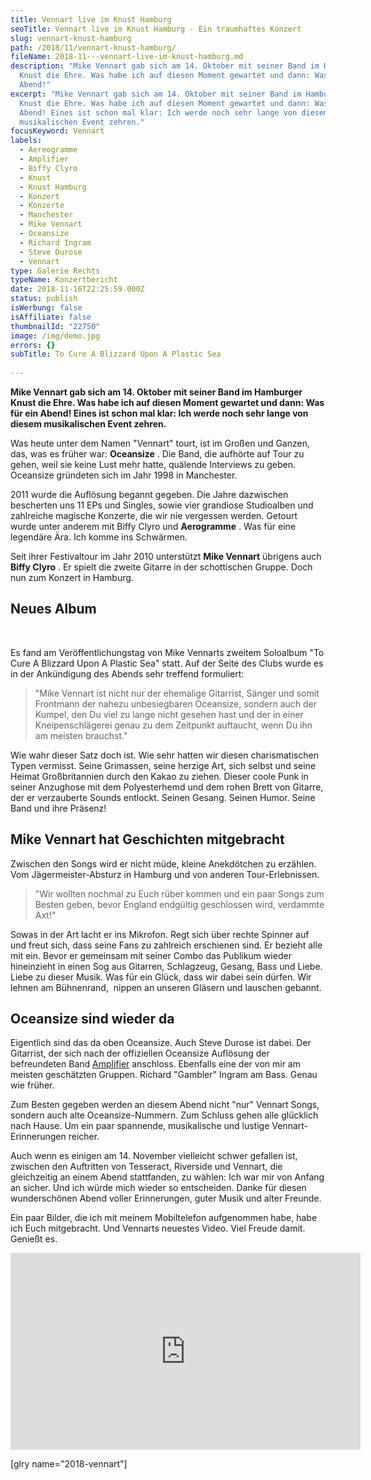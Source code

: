 ```yaml
---
title: Vennart live im Knust Hamburg
seoTitle: Vennart live im Knust Hamburg - Ein traumhaftes Konzert
slug: vennart-knust-hamburg
path: /2018/11/vennart-knust-hamburg/
fileName: 2018-11---vennart-live-im-knust-hamburg.md
description: "Mike Vennart gab sich am 14. Oktober mit seiner Band im Hamburger
  Knust die Ehre. Was habe ich auf diesen Moment gewartet und dann: Was für ein
  Abend!"
excerpt: "Mike Vennart gab sich am 14. Oktober mit seiner Band im Hamburger
  Knust die Ehre. Was habe ich auf diesen Moment gewartet und dann: Was für ein
  Abend! Eines ist schon mal klar: Ich werde noch sehr lange von diesem
  musikalischen Event zehren."
focusKeyword: Vennart
labels:
  - Aereogramme
  - Amplifier
  - Biffy Clyro
  - Knust
  - Knust Hamburg
  - Konzert
  - Konzerte
  - Manchester
  - Mike Vennart
  - Oceansize
  - Richard Ingram
  - Steve Durose
  - Vennart
type: Galerie Rechts
typeName: Konzertbericht
date: 2018-11-16T22:25:59.000Z
status: publish
isWerbung: false
isAffiliate: false
thumbnailId: "22750"
image: /img/demo.jpg
errors: {}
subTitle: To Cure A Blizzard Upon A Plastic Sea
  
---
```


**Mike Vennart gab sich am 14. Oktober mit seiner Band im Hamburger Knust die
Ehre. Was habe ich auf diesen Moment gewartet und dann: Was für ein Abend! Eines
ist schon mal klar: Ich werde noch sehr lange von diesem musikalischen Event
zehren.**

Was heute unter dem Namen "Vennart" tourt, ist im Großen und Ganzen, das, was es
früher war: **Oceansize** . Die Band, die aufhörte auf Tour zu gehen, weil sie
keine Lust mehr hatte, quälende Interviews zu geben. Oceansize gründeten sich im
Jahr 1998 in Manchester.

2011 wurde die Auflösung begannt gegeben. Die Jahre dazwischen bescherten uns 11
EPs und Singles, sowie vier grandiose Studioalben und zahlreiche magische
Konzerte, die wir nie vergessen werden. Getourt wurde unter anderem mit Biffy
Clyro und **Aerogramme** . Was für eine legendäre Ära. Ich komme ins Schwärmen.

Seit ihrer Festivaltour im Jahr 2010 unterstützt **Mike Vennart** übrigens auch
**Biffy Clyro** . Er spielt die zweite Gitarre in der schottischen Gruppe. Doch
nun zum Konzert in Hamburg.

## Neues Album

&nbsp;

Es fand am Veröffentlichungstag von Mike Vennarts zweitem Soloalbum "To Cure A
Blizzard Upon A Plastic Sea" statt. Auf der Seite des Clubs wurde es in der
Ankündigung des Abends sehr treffend formuliert:

> "Mike Vennart ist nicht nur der ehemalige Gitarrist, Sänger und somit
> Frontmann der nahezu unbesiegbaren Oceansize, sondern auch der Kumpel, den Du
> viel zu lange nicht gesehen hast und der in einer Kneipenschlägerei genau zu
> dem Zeitpunkt auftaucht, wenn Du ihn am meisten brauchst."

Wie wahr dieser Satz doch ist. Wie sehr hatten wir diesen charismatischen Typen
vermisst. Seine Grimassen, seine herzige Art, sich selbst und seine Heimat
Großbritannien durch den Kakao zu ziehen. Dieser coole Punk in seiner Anzughose
mit dem Polyesterhemd und dem rohen Brett von Gitarre, der er verzauberte Sounds
entlockt. Seinen Gesang. Seinen Humor. Seine Band und ihre Präsenz!

## Mike Vennart hat Geschichten mitgebracht

Zwischen den Songs wird er nicht müde, kleine Anekdötchen zu erzählen. Vom
Jägermeister-Absturz in Hamburg und von anderen Tour-Erlebnissen.

> "Wir wollten nochmal zu Euch rüber kommen und ein paar Songs zum Besten geben,
> bevor England endgültig geschlossen wird, verdammte Axt!"

Sowas in der Art lacht er ins Mikrofon. Regt sich über rechte Spinner auf und
freut sich, dass seine Fans zu zahlreich erschienen sind. Er bezieht alle mit
ein. Bevor er gemeinsam mit seiner Combo das Publikum wieder hineinzieht in
einen Sog aus Gitarren, Schlagzeug, Gesang, Bass und Liebe. Liebe zu dieser
Musik. Was für ein Glück, dass wir dabei sein dürfen. Wir lehnen am Bühnenrand, 
nippen an unseren Gläsern und lauschen gebannt.

## Oceansize sind wieder da

Eigentlich sind das da oben Oceansize. Auch Steve Durose ist dabei. Der
Gitarrist, der sich nach der offiziellen Oceansize Auflösung der befreundeten
Band [Amplifier](/2012/08/burg-herzberg-festival-2012/) anschloss. Ebenfalls
eine der von mir am meisten geschätzten Gruppen. Richard "Gambler" Ingram am
Bass. Genau wie früher.

Zum Besten gegeben werden an diesem Abend nicht "nur" Vennart Songs, sondern
auch alte Oceansize-Nummern. Zum Schluss gehen alle glücklich nach Hause. Um ein
paar spannende, musikalische und lustige Vennart-Erinnerungen reicher.

Auch wenn es einigen am 14. November vielleicht schwer gefallen ist, zwischen
den Auftritten von Tesseract, Riverside und Vennart, die gleichzeitig an einem
Abend stattfanden, zu wählen: Ich war mir von Anfang an sicher. Und ich würde
mich wieder so entscheiden. Danke für diesen wunderschönen Abend voller
Erinnerungen, guter Musik und alter Freunde.

Ein paar Bilder, die ich mit meinem Mobiltelefon aufgenommen habe, habe ich Euch
mitgebracht. Und Vennarts neuestes Video. Viel Freude damit. Genießt es.

<iframe src="https://www.youtube.com/embed/OOef0N1mbKU" width="560" height="315" frameborder="0" allowfullscreen="allowfullscreen"></iframe>

[glry name="2018-vennart"]

  